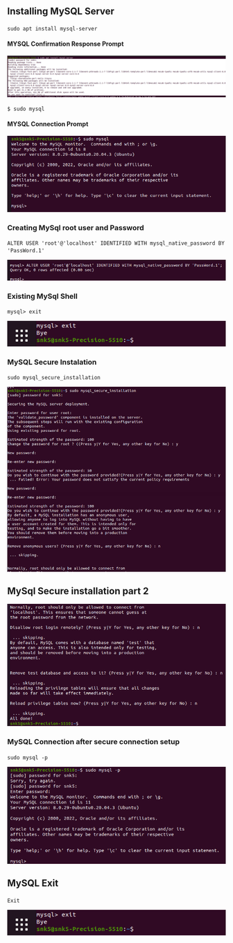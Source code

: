  ## Installing MySQL Server
 `sudo apt install mysql-server`

#### MYSQL Confirmation  Response Prompt 
 ![MySql Confirmatiom Prompt!](./Images/MySql%20confiirmatio%20prompt.png)


 `$ sudo mysql`

 #### MYSQL Connection Prompt
 ![MySql Confirmatiom Prompt!](./Images/MySQL%20connection%20prompt%20.png) 

 ### Creating MySql root user and Password

 `ALTER USER 'root'@'localhost' IDENTIFIED WITH mysql_native_password BY 'PassWord.1'   `

![MySql root user creation](./Images/Creating%20rootuser%20and%20password.png) 


### Existing MySql Shell
`mysql> exit`

![MySql shell exit](./Images/MySQL%20exit.png) 


###  MySQL  Secure Instalation
`sudo mysql_secure_installation`

![MySql shell exit](./Images/mySql%20Secure%20installation1.png)

## MySql Secure installation  part 2
![MySql shell exit](./Images/Mysql%20Secure%20connection2.png)


###  MySQL  Connection after secure connection setup
`sudo mysql -p`

![MySql shell exit](./Images/MySQl%20%20server%20connection%20.png)

##  MySQL  Exit
`Exit`

![MySql shell exit](./Images/MySQL%20exit.png)
